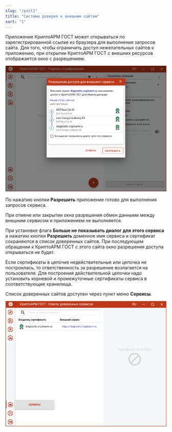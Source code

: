 ```yaml
---
slug: "/post1"
title: "Система доверия к внешним сайтам"
sort: "1"
---
```


Приложение КриптоАРМ ГОСТ может открываться по зарегистрированной ссылке из браузера для выполнения запросов сайта. Для того, чтобы ограничить доступ нежелательных сайтов к приложению, при открытии КриптоАРМ ГОСТ с внешних ресурсов отображается окно с разрешением.

![trust.png](./images/trust.png "Разрешение на открытие КриптоАРМ ГОСТ с внешнего сервиса")

По нажатию кнопки **Разрешить** приложение готово для выполнения запросов сервиса.

При отмене или закрытии окна разрешения обмен данными между внешним сервисом и приложением не выполняется.

При установке флага **Больше не показывать диалог для этого сервиса** и нажатию кнопки **Разрешить** доменное имя сервиса и сертификат сохраняются в список доверенных сайтов. При последующем обращении к КриптоАРМ ГОСТ с этого сайта окно разрешения доступа открываться не будет.

Если сертификаты в цепочке недействительные или цепочка не построилась, то ответственность за разрешение возлагается на пользователя. Для построения действительной цепочки надо установить корневой и промежуточные сертификаты сервиса в соответствующие хранилища.

Список доверенных сайтов доступен через пункт меню **Сервисы**.

![trust_list.png](./images/trust_list.png "Переход в список доверенных сайтов")
